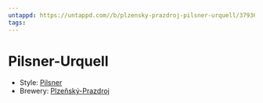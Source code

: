 ```yaml
---
untappd: https://untappd.com//b/plzensky-prazdroj-pilsner-urquell/37936
tags:
---
```


# Pilsner-Urquell

- Style: [Pilsner](Pilsner.md)
- Brewery: [Plzeňský-Prazdroj](Plzeňský-Prazdroj.md)